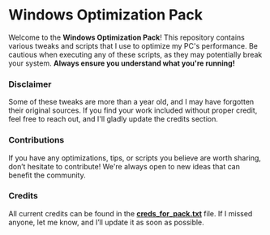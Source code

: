 # Windows Optimization Pack

Welcome to the **Windows Optimization Pack**! This repository contains various tweaks and scripts that I use to optimize my PC's performance. Be cautious when executing any of these scripts, as they may potentially break your system. **Always ensure you understand what you're running!**

### Disclaimer
Some of these tweaks are more than a year old, and I may have forgotten their original sources. If you find your work included without proper credit, feel free to reach out, and I'll gladly update the credits section.

### Contributions
If you have any optimizations, tips, or scripts you believe are worth sharing, don’t hesitate to contribute! We're always open to new ideas that can benefit the community.

### Credits
All current credits can be found in the [**creds_for_pack.txt**](./creds_for_pack.txt) file. If I missed anyone, let me know, and I’ll update it as soon as possible.
